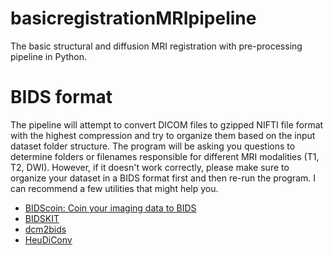# basicregistrationMRIpipeline
The basic structural and diffusion MRI registration with pre-processing pipeline in Python.

# BIDS format
The pipeline will attempt to convert DICOM files to gzipped NIFTI file format with the highest compression and try to organize them based on the input dataset folder structure. The program will be asking you questions to determine folders or filenames responsible for different MRI modalities (T1, T2, DWI). However, if it doesn't work correctly, please make sure to organize your dataset in a BIDS format first and then re-run the program.
I can recommend a few utilities that might help you.
* [BIDScoin: Coin your imaging data to BIDS](https://github.com/Donders-Institute/bidscoin)
* [BIDSKIT](https://github.com/jmtyszka/bidskit)
* [dcm2bids](https://github.com/UNFmontreal/Dcm2Bids)
* [HeuDiConv](https://github.com/nipy/heudiconv)
